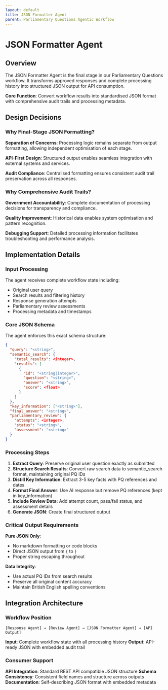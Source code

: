 ```yaml
---
layout: default
title: JSON Formatter Agent
parent: Parliamentary Questions Agentic Workflow
---
```


# JSON Formatter Agent

## Overview

The JSON Formatter Agent is the final stage in our Parliamentary Questions workflow. It transforms approved responses and complete processing history into structured JSON output for API consumption.

**Core Function**: Convert workflow results into standardised JSON format with comprehensive audit trails and processing metadata.

## Design Decisions

### Why Final-Stage JSON Formatting?

**Separation of Concerns**: Processing logic remains separate from output formatting, allowing independent optimisation of each stage.

**API-First Design**: Structured output enables seamless integration with external systems and services.

**Audit Compliance**: Centralised formatting ensures consistent audit trail preservation across all responses.

### Why Comprehensive Audit Trails?

**Government Accountability**: Complete documentation of processing decisions for transparency and compliance.

**Quality Improvement**: Historical data enables system optimisation and pattern recognition.

**Debugging Support**: Detailed processing information facilitates troubleshooting and performance analysis.

## Implementation Details

### Input Processing

The agent receives complete workflow state including:
- Original user query
- Search results and filtering history
- Response generation attempts
- Parliamentary review assessments
- Processing metadata and timestamps

### Core JSON Schema

The agent enforces this exact schema structure:

```json
{
  "query": "<string>",
  "semantic_search": {
    "total_results": <integer>,
    "results": [
      {
        "id": "<string|integer>",
        "question": "<string>",
        "answer": "<string>",
        "score": <float>
      }
    ]
  },
  "key_information": ["<string>"],
  "final_answer": "<string>",
  "parliamentary_review": {
    "attempts": <integer>,
    "status": "<string>",
    "assessment": "<string>"
  }
}
```

### Processing Steps

1. **Extract Query**: Preserve original user question exactly as submitted
2. **Structure Search Results**: Convert raw search data to semantic_search format, maintaining original PQ IDs
3. **Distill Key Information**: Extract 3-5 key facts with PQ references and dates
4. **Format Final Answer**: Use AI response but remove PQ references (kept in key_information)
5. **Include Review Data**: Add attempt count, pass/fail status, and assessment details
6. **Generate JSON**: Create final structured output

### Critical Output Requirements

**Pure JSON Only**: 
- No markdown formatting or code blocks
- Direct JSON output from `{` to `}`
- Proper string escaping throughout

**Data Integrity**:
- Use actual PQ IDs from search results
- Preserve all original content accuracy
- Maintain British English spelling conventions

## Integration Architecture

### Workflow Position

```
[Response Agent] → [Review Agent] → [JSON Formatter Agent] → [API Output]
```

**Input**: Complete workflow state with all processing history
**Output**: API-ready JSON with embedded audit trail

### Consumer Support

**API Integration**: Standard REST API compatible JSON structure
**Schema Consistency**: Consistent field names and structure across outputs
**Documentation**: Self-describing JSON format with embedded metadata